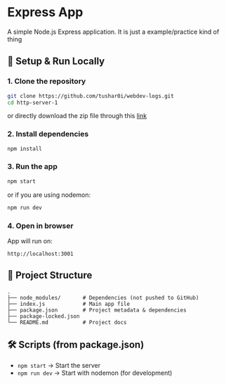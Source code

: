 # Express App

A simple Node.js Express application. It is just a example/practice kind of thing

## 🚀 Setup & Run Locally

### 1. Clone the repository
```bash
git clone https://github.com/tushar0i/webdev-logs.git
cd http-server-1
```
or directly download the zip file through this <a href="https://download-directory.github.io/?url=https%3A%2F%2Fgithub.com%2FTushar0i%2Fwebdev-logs%2Ftree%2Fmain%2Fhttp-server-1" >link</a>

### 2. Install dependencies
```bash
npm install
```

### 3. Run the app
```bash
npm start
```
or if you are using nodemon:
```bash
npm run dev
```

### 4. Open in browser
App will run on:
```
http://localhost:3001
```

## 📂 Project Structure
```
.
├── node_modules/       # Dependencies (not pushed to GitHub)
├── index.js            # Main app file
├── package.json        # Project metadata & dependencies
├── package-locked.json
└── README.md           # Project docs
```

## 🛠️ Scripts (from package.json)
- `npm start` → Start the server  
- `npm run dev` → Start with nodemon (for development)  